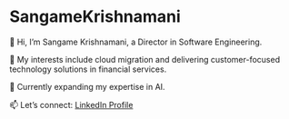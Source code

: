 # SangameKrishnamani
👋 Hi, I’m Sangame Krishnamani, a Director in Software Engineering.

👀 My interests include cloud migration and delivering customer-focused technology solutions in financial services.

🌱 Currently expanding my expertise in AI.

📫 Let’s connect: [LinkedIn Profile](https://www.linkedin.com/in/sangame-krishnamani-53a54521/)
